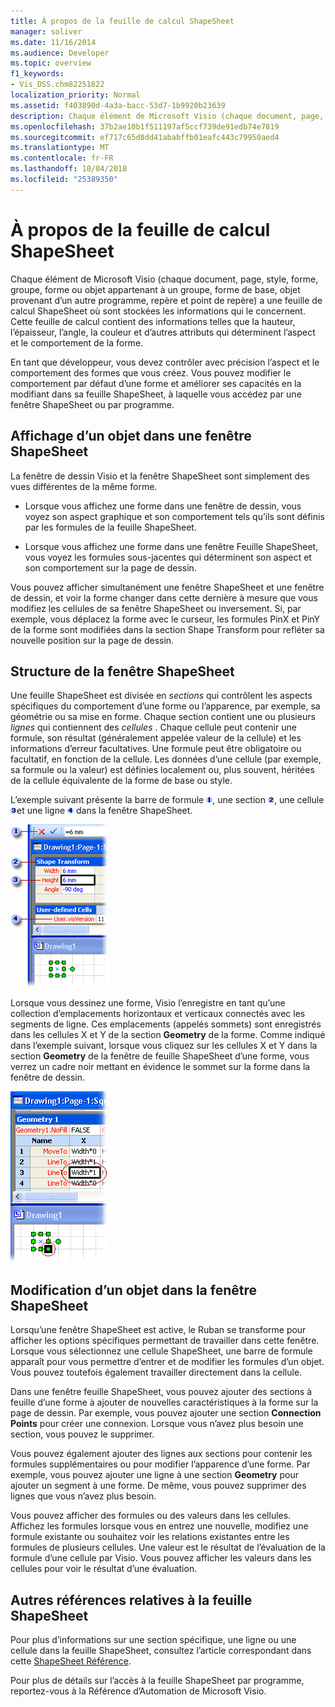 ```yaml
---
title: À propos de la feuille de calcul ShapeSheet
manager: soliver
ms.date: 11/16/2014
ms.audience: Developer
ms.topic: overview
f1_keywords:
- Vis_DSS.chm82251822
localization_priority: Normal
ms.assetid: f403890d-4a3a-bacc-53d7-1b9920b23639
description: Chaque élément de Microsoft Visio (chaque document, page, style, forme, groupe, forme ou objet appartenant à un groupe, forme de base, objet provenant d’un autre programme, repère et point de repère) a une feuille de calcul ShapeSheet où sont stockées les informations qui le concernent. Cette feuille de calcul contient des informations telles que la hauteur, l’épaisseur, l’angle, la couleur et d’autres attributs qui déterminent l’aspect et le comportement de la forme.
ms.openlocfilehash: 37b2ae10b1f511197af5ccf739de91edb74e7819
ms.sourcegitcommit: ef717c65d8dd41ababffb01eafc443c79950aed4
ms.translationtype: MT
ms.contentlocale: fr-FR
ms.lasthandoff: 10/04/2018
ms.locfileid: "25389350"
---
```

# <a name="about-the-shapesheet-spreadsheet"></a>À propos de la feuille de calcul ShapeSheet

Chaque élément de Microsoft Visio (chaque document, page, style, forme, groupe, forme ou objet appartenant à un groupe, forme de base, objet provenant d’un autre programme, repère et point de repère) a une feuille de calcul ShapeSheet où sont stockées les informations qui le concernent. Cette feuille de calcul contient des informations telles que la hauteur, l’épaisseur, l’angle, la couleur et d’autres attributs qui déterminent l’aspect et le comportement de la forme.
  
En tant que développeur, vous devez contrôler avec précision l’aspect et le comportement des formes que vous créez. Vous pouvez modifier le comportement par défaut d’une forme et améliorer ses capacités en la modifiant dans sa feuille ShapeSheet, à laquelle vous accédez par une fenêtre ShapeSheet ou par programme.
  
## <a name="viewing-an-object-in-a-shapesheet-window"></a>Affichage d’un objet dans une fenêtre ShapeSheet

La fenêtre de dessin Visio et la fenêtre ShapeSheet sont simplement des vues différentes de la même forme.
  
- Lorsque vous affichez une forme dans une fenêtre de dessin, vous voyez son aspect graphique et son comportement tels qu’ils sont définis par les formules de la feuille ShapeSheet.
    
- Lorsque vous affichez une forme dans une fenêtre Feuille ShapeSheet, vous voyez les formules sous-jacentes qui déterminent son aspect et son comportement sur la page de dessin.
    
Vous pouvez afficher simultanément une fenêtre ShapeSheet et une fenêtre de dessin, et voir la forme changer dans cette dernière à mesure que vous modifiez les cellules de sa fenêtre ShapeSheet ou inversement. Si, par exemple, vous déplacez la forme avec le curseur, les formules PinX et PinY de la forme sont modifiées dans la section Shape Transform pour refléter sa nouvelle position sur la page de dessin.
  
## <a name="structure-of-the-shapesheet-window"></a>Structure de la fenêtre ShapeSheet

Une feuille ShapeSheet est divisée en *sections* qui contrôlent les aspects spécifiques du comportement d’une forme ou l’apparence, par exemple, sa géométrie ou sa mise en forme. Chaque section contient une ou plusieurs *lignes* qui contiennent des *cellules* . Chaque cellule peut contenir une formule, son résultat (généralement appelée valeur de la cellule) et les informations d’erreur facultatives. Une formule peut être obligatoire ou facultatif, en fonction de la cellule. Les données d’une cellule (par exemple, sa formule ou la valeur) est définies localement ou, plus souvent, héritées de la cellule équivalente de la forme de base ou style. 
  
L’exemple suivant présente la barre de formule ![barre de formule](media/callout1_ZA01036259.gif), une section ![section](media/callout2_ZA01036260.gif), une cellule ![cellule](media/callout3_ZA01036261.gif)et une ligne ![row](media/callout4_ZA01036262.gif) dans la fenêtre ShapeSheet. 
  
![Fenêtre feuille ShapeSheet](media/ShpSheetRef_CA_02a_ZA07645861.gif)
  
Lorsque vous dessinez une forme, Visio l’enregistre en tant qu’une collection d’emplacements horizontaux et verticaux connectés avec les segments de ligne. Ces emplacements (appelés sommets) sont enregistrés dans les cellules X et Y de la section **Geometry** de la forme. Comme indiqué dans l’exemple suivant, lorsque vous cliquez sur les cellules X et Y dans la section **Geometry** de la fenêtre de feuille ShapeSheet d’une forme, vous verrez un cadre noir mettant en évidence le sommet sur la forme dans la fenêtre de dessin. 
  
![Cadre noir mettant en évidence le sommet sur la forme dans la fenêtre de dessin](media/ShpSheetRef_CA_01_ZA07645860.gif)
  
## <a name="editing-an-object-in-the-shapesheet-window"></a>Modification d’un objet dans la fenêtre ShapeSheet

Lorsqu’une fenêtre ShapeSheet est active, le Ruban se transforme pour afficher les options spécifiques permettant de travailler dans cette fenêtre. Lorsque vous sélectionnez une cellule ShapeSheet, une barre de formule apparaît pour vous permettre d’entrer et de modifier les formules d’un objet. Vous pouvez toutefois également travailler directement dans la cellule.
  
Dans une fenêtre feuille ShapeSheet, vous pouvez ajouter des sections à feuille d’une forme à ajouter de nouvelles caractéristiques à la forme sur la page de dessin. Par exemple, vous pouvez ajouter une section **Connection Points** pour créer une connexion. Lorsque vous n’avez plus besoin une section, vous pouvez le supprimer. 
  
Vous pouvez également ajouter des lignes aux sections pour contenir les formules supplémentaires ou pour modifier l’apparence d’une forme. Par exemple, vous pouvez ajouter une ligne à une section **Geometry** pour ajouter un segment à une forme. De même, vous pouvez supprimer des lignes que vous n’avez plus besoin. 
  
Vous pouvez afficher des formules ou des valeurs dans les cellules. Affichez les formules lorsque vous en entrez une nouvelle, modifiez une formule existante ou souhaitez voir les relations existantes entre les formules de plusieurs cellules. Une valeur est le résultat de l’évaluation de la formule d’une cellule par Visio. Vous pouvez afficher les valeurs dans les cellules pour voir le résultat d’une évaluation.
  
## <a name="additional-shapesheet-references"></a>Autres références relatives à la feuille ShapeSheet

Pour plus d’informations sur une section spécifique, une ligne ou une cellule dans la feuille ShapeSheet, consultez l’article correspondant dans cette [ShapeSheet Référence](reference-visio-shapesheet.md).
  
Pour plus de détails sur l’accès à la feuille ShapeSheet par programme, reportez-vous à la Référence d’Automation de Microsoft Visio.
  

